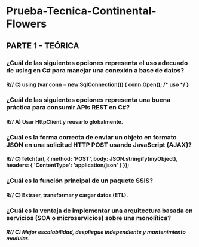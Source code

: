 # Prueba-Tecnica-Continental-Flowers
## PARTE 1 - TEÓRICA 
### ¿Cuál de las siguientes opciones representa el uso adecuado de using en C# para manejar una conexión a base de datos?
#### R// C) using (var conn = new SqlConnection()) { conn.Open(); /* uso */ }
### ¿Cuál de las siguientes opciones representa una buena práctica para consumir APIs REST en C#?
#### R// A) Usar HttpClient y reusarlo globalmente.
### ¿Cuál es la forma correcta de enviar un objeto en formato JSON en una solicitud HTTP POST usando JavaScript (AJAX)?
#### R// C) fetch(url, { method: 'POST', body: JSON.stringify(myObject), headers: { 'ContentType': 'application/json' } });
### ¿Cuál es la función principal de un paquete SSIS?
#### R// C) Extraer, transformar y cargar datos (ETL).
### ¿Cuál es la ventaja de implementar una arquitectura basada en servicios (SOA o microservicios) sobre una monolítica?
##### R// C) Mejor escalabilidad, despliegue independiente y mantenimiento modular.
